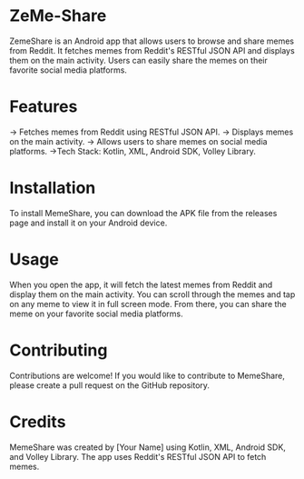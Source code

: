 # ZeMe-Share

ZemeShare is an Android app that allows users to browse and share memes from Reddit. It fetches memes from Reddit's RESTful JSON API and displays them on the main activity. Users can easily share the memes on their favorite social media platforms.

# Features
-> Fetches memes from Reddit using RESTful JSON API.
-> Displays memes on the main activity.
-> Allows users to share memes on social media platforms.
->Tech Stack: Kotlin, XML, Android SDK, Volley Library.

# Installation
To install MemeShare, you can download the APK file from the releases page and install it on your Android device.

# Usage
When you open the app, it will fetch the latest memes from Reddit and display them on the main activity. You can scroll through the memes and tap on any meme to view it in full screen mode. From there, you can share the meme on your favorite social media platforms.

# Contributing
Contributions are welcome! If you would like to contribute to MemeShare, please create a pull request on the GitHub repository.

# Credits
MemeShare was created by [Your Name] using Kotlin, XML, Android SDK, and Volley Library. The app uses Reddit's RESTful JSON API to fetch memes.
